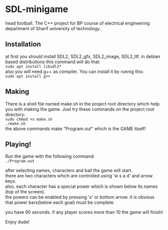 # SDL-minigame
head football. The C++ project for BP course of electrical engineering department of Sharif university of technology.

## Installation
at first you should install SDL2, SDL2_gfx, SDL2_image, SDL2_ttf.
in debian based distributions this command will do that:  
`sudo apt install libsdl2*`  
also you will need g++ as compiler. You can install it by runnig this:  
`sudo apt install g++`

## Making
There is a shell file named make.sh in the project root directory which help you with making the game.
Just try these commands on the project root directory:  
`sudo chmod +x make.sh`  
`./make.sh`  
the above commands make "Program.out" which is the GAME itself!

## Playing!
Run the game with the following command:  
`./Program.out`  

after selecting names, characters and ball the game will start.  
there are two characters which are controlled using 'w s a d' and arrow keys.  
also, each character has a special power which is shown below its names (top of the screen).  
the powers can be enabled by pressing 's' or bottom arrow. it is obvious that power bars(below each goal) must be complete.  

you have 90 seconds. if any player scores more than 10 the game will finish!

Enjoy dude!
